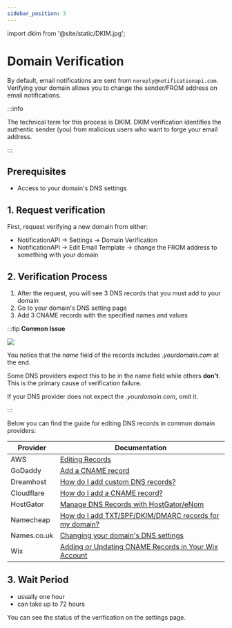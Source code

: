 ```yaml
---
sidebar_position: 3
---
```


import dkim from '@site/static/DKIM.jpg';

# Domain Verification

By default, email notifications are sent from `noreply@notificationapi.com`. Verifying your domain allows you to change the sender/FROM address on email notifications.

:::info

The technical term for this process is DKIM. DKIM verification identifies the authentic sender (you) from malicious users who want to forge your email address.

:::

## Prerequisites

- Access to your domain's DNS settings

## 1. Request verification

First, request verifying a new domain from either:

- NotificationAPI -> Settings -> Domain Verification
- NotificationAPI -> Edit Email Template -> change the FROM address to something with your domain

## 2. Verification Process

1. After the request, you will see 3 DNS records that you must add to your domain
2. Go to your domain's DNS setting page
3. Add 3 CNAME records with the specified names and values

:::tip **Common Issue**

<img src={dkim} />

You notice that the _name_ field of the records includes _.yourdomain.com_ at the end.

Some DNS providers expect this to be in the name field while others **don't**. This is the primary cause of verification failure.

If your DNS provider does not expect the _.yourdomain.com_, omit it.

:::

Below you can find the guide for editing DNS records in common domain providers:

| Provider    | Documentation                                                                                                                                                                        |
| ----------- | ------------------------------------------------------------------------------------------------------------------------------------------------------------------------------------ |
| AWS         | [Editing Records](https://docs.aws.amazon.com/Route53/latest/DeveloperGuide/resource-record-sets-editing.html)                                                                       |
| GoDaddy     | [Add a CNAME record](https://ca.godaddy.com/help/add-a-cname-record-19236)                                                                                                           |
| Dreamhost   | [How do I add custom DNS records?](https://help.dreamhost.com/hc/en-us/articles/360035516812)                                                                                        |
| Cloudflare  | [How do I add a CNAME record?](https://support.cloudflare.com/hc/en-us/articles/360019093151-How-do-I-add-a-CNAME-record-)                                                           |
| HostGator   | [Manage DNS Records with HostGator/eNom](https://www.hostgator.com/help/article/manage-dns-records-with-hostgatorenom)                                                               |
| Namecheap   | [How do I add TXT/SPF/DKIM/DMARC records for my domain? ](https://www.namecheap.com/support/knowledgebase/article.aspx/317/2237/how-do-i-add-txtspfdkimdmarc-records-for-my-domain/) |
| Names.co.uk | [Changing your domain's DNS settings](https://www.names.co.uk/support/articles/changing-your-domains-dns-settings/)                                                                  |
| Wix         | [Adding or Updating CNAME Records in Your Wix Account](https://support.wix.com/en/article/adding-or-updating-cname-records-in-your-wix-account)                                      |

## 3. Wait Period

- usually one hour
- can take up to 72 hours

You can see the status of the verification on the settings page.
